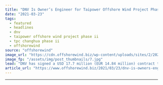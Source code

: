 ```yaml
---
title: "DNV Is Owner’s Engineer for Taipower Offshore Wind Project Phase II"
date: "2021-03-23"
tags: 
  - featured
  - headlines
  - dnv
  - taipower offshore wind project phase ii
  - tpc changhua phase ii
  - offshorewind
source: "offshorewind"
image_url: "https://cdn.offshorewind.biz/wp-content/uploads/sites/2/2021/03/23084004/DNV-Is-Owners-Engineer-for-Taipower-Offshore-Wind-Project-Phase-II.jpg"
image_fp: "/assets/img/post_thumbnails/7.jpg"
lead: "DNV has signed a USD 17.7 million (EUR 14.84 million) contract to be the"
article_url: "https://www.offshorewind.biz/2021/03/23/dnv-is-owners-engineer-for-taipower-offshore-wind-project-phase-ii/"
---
```


---
